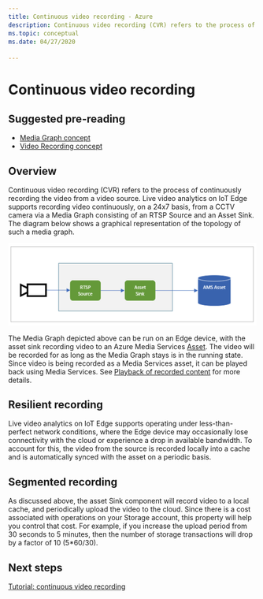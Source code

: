 ```yaml
---
title: Continuous video recording - Azure
description: Continuous video recording (CVR) refers to the process of continuously recording the video from a video source. This topic discusses what CVR is.
ms.topic: conceptual
ms.date: 04/27/2020

---
```

# Continuous video recording  

## Suggested pre-reading  

* [Media Graph concept](media-graph-concept.md)
* [Video Recording concept](video-recording-concept.md)

## Overview

Continuous video recording (CVR) refers to the process of continuously recording the video from a video source. Live video analytics on IoT Edge supports recording video continuously, on a 24x7 basis, from a CCTV camera via a Media Graph consisting of an RTSP Source and an Asset Sink. The diagram below shows a graphical representation of the topology of such a media graph. <!--An example JSON description of a CVR Media Graph topology can be found here.-->

![Continuous video recording](./media/continuous-video-recording/continuous-video-recording-overview.png)

The Media Graph depicted above can be run on an Edge device, with the asset sink recording video to an Azure Media Services [Asset](terminology.md#asset). The video will be recorded for as long as the Media Graph stays is in the running state. Since video is being recorded as a Media Services asset, it can be played back using Media Services. See [Playback of recorded content](video-playback-concept.md) for more details.

## Resilient recording

Live video analytics on IoT Edge supports operating under less-than-perfect network conditions, where the Edge device may occasionally lose connectivity with the cloud or experience a drop in available bandwidth. To account for this, the video from the source is recorded locally into a cache and is automatically synced with the asset on a periodic basis.  <!--See <TODO Link to section in OpenAPI doc> for more information on the properties of the asset sink that determine the cache policy.-->

## Segmented recording  

As discussed above, the asset Sink component will record video to a local cache, and periodically upload the video to the cloud. <!--You can control how often these uploads occur via a property of the asset Sink <TODO: link to Asset Sink section in OpenAPi doc>. --> Since there is a cost associated with operations on your Storage account, this property will help you control that cost. For example, if you increase the upload period from 30 seconds to 5 minutes, then the number of storage transactions will drop by a factor of 10 (5*60/30).

<!--
> [!NOTE]
> See media playback for the effect this has on playback.
>-->
<!--
## See also

* [Event-based video recording](event-based-video-recording-concept.md)
* [Playback of recorded content](video-playback-concept.md)
-->
## Next steps

[Tutorial: continuous video recording](continuous-video-recording-tutorial.md)